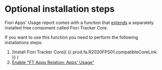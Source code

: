 # Optional installation steps

Fiori Apps' Usage report comes with a function that [extends](how-fa-extends-core.md) a separately installed free component called Fiori Tracker Core.

If you want to use this function you need to perform the following installations steps:

1. [Install Fiori Tracker Core]( {{ prod.fa.R2020FPS01.compatibleCoreLink }} )
2. [Enable "FT Apps Relation: Apps' Usage"](rel.md)


